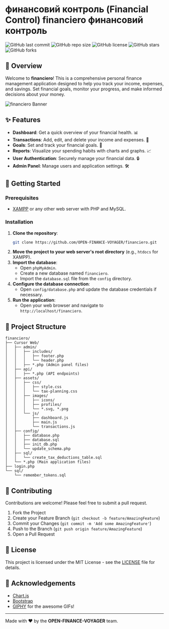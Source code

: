 
#  финансовий контроль (Financial Control)  financiero  финансовий контроль

![GitHub last commit](https://img.shields.io/github/last-commit/OPEN-FINANCE-VOYAGER/financiero?style=for-the-badge)
![GitHub repo size](https://img.shields.io/github/repo-size/OPEN-FINANCE-VOYAGER/financiero?style=for-the-badge)
![GitHub license](https://img.shields.io/github/license/OPEN-FINANCE-VOYAGER/financiero?style=for-the-badge)
![GitHub stars](https://img.shields.io/github/stars/OPEN-FINANCE-VOYAGER/financiero?style=for-the-badge)
![GitHub forks](https://img.shields.io/github/forks/OPEN-FINANCE-VOYAGER/financiero?style=for-the-badge)

## 🌟 Overview

Welcome to **financiero**! This is a comprehensive personal finance management application designed to help you track your income, expenses, and savings. Set financial goals, monitor your progress, and make informed decisions about your money.

![financiero Banner](https://media.giphy.com/media/3o6gDWzmAzrpi5DQU8/giphy.gif)

## ✨ Features

*   **Dashboard**: Get a quick overview of your financial health. 📊
*   **Transactions**: Add, edit, and delete your income and expenses. 💸
*   **Goals**: Set and track your financial goals. 🎯
*   **Reports**: Visualize your spending habits with charts and graphs. 📈
*   **User Authentication**: Securely manage your financial data. 🔒
*   **Admin Panel**: Manage users and application settings. 🛠️

## 🚀 Getting Started

### Prerequisites

*   [XAMPP](https://www.apachefriends.org/index.html) or any other web server with PHP and MySQL.

### Installation

1.  **Clone the repository**:
    ```bash
    git clone https://github.com/OPEN-FINANCE-VOYAGER/financiero.git
    ```
2.  **Move the project to your web server's root directory** (e.g., `htdocs` for XAMPP).
3.  **Import the database**:
    *   Open `phpMyAdmin`.
    *   Create a new database named `financiero`.
    *   Import the `database.sql` file from the `config` directory.
4.  **Configure the database connection**:
    *   Open `config/database.php` and update the database credentials if necessary.
5.  **Run the application**:
    *   Open your web browser and navigate to `http://localhost/financiero`.

## 📂 Project Structure

```
financiero/
├── Cursor Web/
│   ├── admin/
│   │   ├── includes/
│   │   │   ├── footer.php
│   │   │   └── header.php
│   │   ├── *.php (Admin panel files)
│   ├── api/
│   │   ├── *.php (API endpoints)
│   ├── assets/
│   │   ├── css/
│   │   │   ├── style.css
│   │   │   └── tax-planning.css
│   │   ├── images/
│   │   │   ├── icons/
│   │   │   ├── profiles/
│   │   │   └── *.svg, *.png
│   │   └── js/
│   │       ├── dashboard.js
│   │       ├── main.js
│   │       └── transactions.js
│   ├── config/
│   │   ├── database.php
│   │   ├── database.sql
│   │   ├── init_db.php
│   │   └── update_schema.php
│   ├── sql/
│   │   └── create_tax_deductions_table.sql
│   └── *.php (Main application files)
├── login.php
└── sql/
    └── remember_tokens.sql
```

## 🤝 Contributing

Contributions are welcome! Please feel free to submit a pull request.

1.  Fork the Project
2.  Create your Feature Branch (`git checkout -b feature/AmazingFeature`)
3.  Commit your Changes (`git commit -m 'Add some AmazingFeature'`)
4.  Push to the Branch (`git push origin feature/AmazingFeature`)
5.  Open a Pull Request

## 📜 License

This project is licensed under the MIT License - see the [LICENSE](LICENSE) file for details.

## 🙏 Acknowledgements

*   [Chart.js](https://www.chartjs.org/)
*   [Bootstrap](https://getbootstrap.com/)
*   [GIPHY](https://giphy.com/) for the awesome GIFs!

---

Made with ❤️ by the **OPEN-FINANCE-VOYAGER** team.
